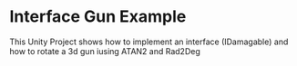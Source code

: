 # Interface Gun Example
 This Unity Project shows how to implement an interface (IDamagable) and how to rotate a 3d gun iusing ATAN2 and Rad2Deg
